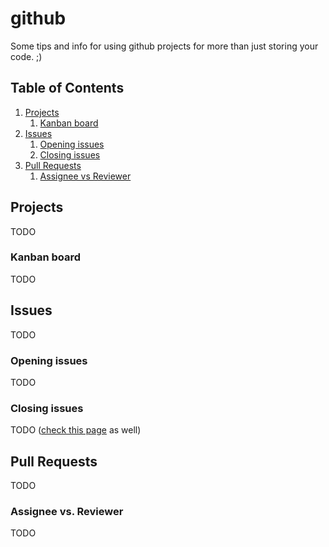 # github

Some tips and info for using github projects for more than just storing your code. ;)

## Table of Contents

1. [Projects](#projects)
    1. [Kanban board](#kanban-board)
2. [Issues](#issues)
    1. [Opening issues](#opening-issues)
    2. [Closing issues](#closing-issues)
3. [Pull Requests](#pull-requests)
    1. [Assignee vs Reviewer](#assignee-vs-reviewer)

## Projects <a name="projects"></a>

TODO

### Kanban board <a name="kanban-board"></a>

TODO

## Issues <a name="issues"></a>

TODO

### Opening issues <a name="opening-issues"></a>

TODO

### Closing issues <a name="closing-issues"></a>

TODO ([check this page][www_closing_issues_using_keywords] as well)

## Pull Requests <a name="pull-requests"></a>

TODO

### Assignee vs. Reviewer <a name="assignee-vs-reviewer"></a>

TODO

[www_closing_issues_using_keywords]: https://help.github.com/en/articles/closing-issues-using-keywords

